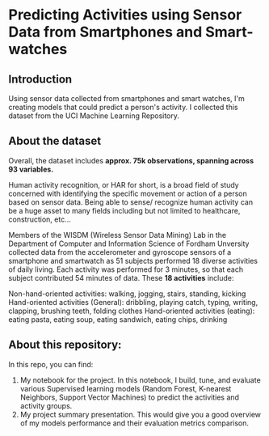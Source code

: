 # Predicting Activities using Sensor Data from Smartphones and Smart-watches

## Introduction
Using sensor data collected from smartphones and smart watches, I'm creating models that could predict a person's activity. I collected this dataset from the UCI Machine Learning Repository.

## About the dataset

Overall, the dataset includes **approx. 75k observations, spanning across 93 variables.**  

Human activity recognition, or HAR for short, is a broad field of study concerned with identifying the specific movement or action of a person based on sensor data. Being able to sense/ recognize human activity can be a huge asset to many fields including but not limited to healthcare, construction, etc...

Members of the WISDM (Wireless Sensor Data Mining) Lab in the Department of Computer and Information Science of Fordham Unversity collected data from the accelerometer and gyroscope sensors of a smartphone and smartwatch as 51 subjects performed 18 diverse activities of daily living. Each activity was performed for 3 minutes, so that each subject contributed 54 minutes of data. These **18 activities** include:

Non-hand-oriented activities: walking, jogging, stairs, standing, kicking
Hand-oriented activities (General): dribbling, playing catch, typing, writing, clapping, brushing teeth, folding clothes
Hand-oriented activities (eating): eating pasta, eating soup, eating sandwich, eating chips, drinking

## About this repository:

In this repo, you can find:
1. My notebook for the project. In this notebook, I build, tune, and evaluate various Supervised learning models (Random Forest, K-nearest Neighbors, Support Vector Machines) to predict the activities and activity groups. 
2. My project summary presentation. This would give you a good overview of my models performance and their evaluation metrics comparison. 


